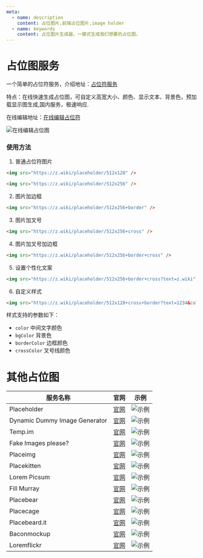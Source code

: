 ```yaml
---
meta:
  - name: description
    content: 占位图片,前端占位图片,image holder
  - name: keywords
    content: 占位图片生成器，一键式生成我们想要的占位图。
---
```

# 占位图服务

一个简单的占位符服务，介绍地址：[占位符服务](https://z.wiki/placeholder)

特点：在线快速生成占位图，可自定义高宽大小、颜色、显示文本、背景色，预加载显示图生成,国内服务，极速响应.

在线编辑地址：[在线编辑占位符](https://z.wiki/jsbin/suquposeki)

![在线编辑占位图](https://z.wiki/autoupload/20240803/5cSU/921X811/99.gif)

### 使用方法

1. 普通占位符图片

```html
<img src="https://z.wiki/placeholder/512x128" />
```

<ImgView title="占位符" url="https://z.wiki/placeholder/512x128" />



```html
<img src="https://z.wiki/placeholder/512x256" />
```

<ImgView title="占位符" url="https://z.wiki/placeholder/512x256" />


2. 图片加边框

```html
<img src="https://z.wiki/placeholder/512x256+border" />
```

<ImgView title="占位符" url="https://z.wiki/placeholder/512x256+border" />


3. 图片加叉号

```html
<img src="https://z.wiki/placeholder/512x256+cross" />
```

<ImgView title="占位符" url="https://z.wiki/placeholder/512x256+cross" />

4. 图片加叉号加边框

```html
<img src="https://z.wiki/placeholder/512x256+border+cross" />
```

<ImgView title="占位符" url="https://z.wiki/placeholder/512x256+border+cross" />

5. 设置个性化文案

```html
<img src="https://z.wiki/placeholder/512x256+border+cross?text=z.wiki" />
```

<ImgView title="占位符" url="https://z.wiki/placeholder/512x256+border+cross?text=z.wiki" />

6. 自定义样式

```html
<img src="https://z.wiki/placeholder/512x128+cross+border?text=1234&color=red&bgColor=rgba(0,255,0,0.3)&borderColor=blue&crossColor=orange" />
```

样式支持的参数如下：

* `color` 中间文字颜色
* `bgColor` 背景色
* `borderColor` 边框颜色
* `crossColor` 叉号线颜色

<ImgView title="占位符" url="https://z.wiki/placeholder/512x128+cross+border?text=1234&color=red&bgColor=rgba(0,255,0,0.3)&borderColor=blue&crossColor=orange" />


# 其他占位图


| 服务名称              | 官网                       | 示例                             |
|-----------------------|----------------------------|----------------------------------|
| Placeholder           | [官网](https://placeholder.com)             | ![示例](https://via.placeholder.com/200×100)         |
| Dynamic Dummy Image Generator | [官网](https://dummyimage.com)         | ![示例](https://dummyimage.com/200×100/ddd/aaa)      |
| Temp.im               | [官网](https://temp.im)                  | ![示例](https://temp.im/200×100)                     |
| Fake Images please?   | [官网](https://fakeimg.pl)               | ![示例](https://fakeimg.pl/200×100)                  |
| Placeimg              | [官网](https://placeimg.com)              | ![示例](https://placeimg.com/200/100/any)            |
| Placekitten           | [官网](https://placekitten.com)           | ![示例](https://placekitten.com/200/100)             |
| Lorem Picsum          | [官网](https://picsum.photos)             | ![示例](https://picsum.photos/200/100)               |
| Fill Murray           | [官网](https://www.fillmurray.com)        | ![示例](https://www.fillmurray.com/200/100)          |
| Placebear             | [官网](https://placebear.com)             | ![示例](https://placebear.com/200/100)               |
| Placecage             | [官网](https://www.placecage.com)         | ![示例](https://www.placecage.com/200/100)           |
| Placebeard.it         | [官网](https://placebeard.it)             | ![示例](https://placebeard.it/200×100)               |
| Baconmockup           | [官网](https://baconmockup.com)           | ![示例](https://baconmockup.com/200/100)             |
| Loremflickr           | [官网](https://loremflickr.com)           | ![示例](https://loremflickr.com/200/100)             |
